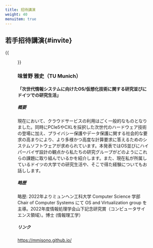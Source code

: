 ```yaml
---
title: 招待講演
weight: 40
menuitem: true
---
```


## 若手招待講演{#invite}
{{<figure src="img/misono.jpg" width="180px" height="180px">}}

### 味曽野 雅史（TU Munich）
#### 「次世代情報システムに向けたOS/仮想化技術に関する研究並びにドイツでの研究生活」

##### 概要

現在において、クラウドサービスの利用はごく一般的なものとなりました。同時にPCIe5やCXLを採択した次世代のハードウェア技術の登場に加え、プライバシー保護やデータ保護に関する社会的な要求の高まりにより、より多様かつ高度な計算要求に答えるためのシステムソフトウェアが求められています。本発表ではOS並びにハイパーバイザ設計の観点から私たちの研究グループがどのようにこれらの課題に取り組んでいるかを紹介します。また、現在私が所属しているドイツの大学での研究生活や、そこで得た経験についてもお話しします。

##### 略歴

略歴: 2022年よりミュンヘン工科大学 Computer Science 学部 Chair of Computer Systems にて OS and Virtualization group を主導。2022年度情報処理学会山下記念研究賞（コンピュータサイエンス領域）。博士 (情報理工学）

##### リンク

https://mmisono.github.io/
